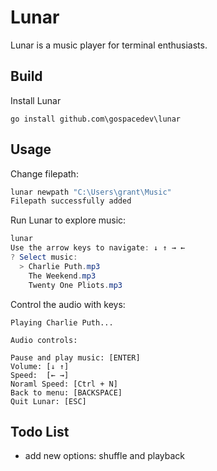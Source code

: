 # Lunar

Lunar is a music player for terminal enthusiasts.

## Build

Install Lunar

```
go install github.com\gospacedev\lunar
```

## Usage
Change filepath:

```powershell
lunar newpath "C:\Users\grant\Music"
Filepath successfully added
```

Run Lunar to explore music:

```powershell
lunar
Use the arrow keys to navigate: ↓ ↑ → ←
? Select music:
  > Charlie Puth.mp3
    The Weekend.mp3
    Twenty One Pliots.mp3
```

Control the audio with keys:
```
Playing Charlie Puth...

Audio controls:

Pause and play music: [ENTER]
Volume: [↓ ↑]
Speed:  [← →]
Noraml Speed: [Ctrl + N]
Back to menu: [BACKSPACE]
Quit Lunar: [ESC]
```

## Todo List

- add new options: shuffle and playback
